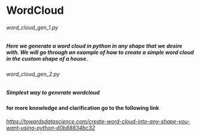 # WordCloud

###### word_cloud_gen_1.py

##### Here we generate a word cloud in python in any shape that we desire with. We will go through an example of how to create a simple word cloud in the custom shape of a house.


###### word_cloud_gen_2.py
##### Simplest way to generate wordcloud

#### for more knowledge and clarification go to the following link
###### https://towardsdatascience.com/create-word-cloud-into-any-shape-you-want-using-python-d0b88834bc32